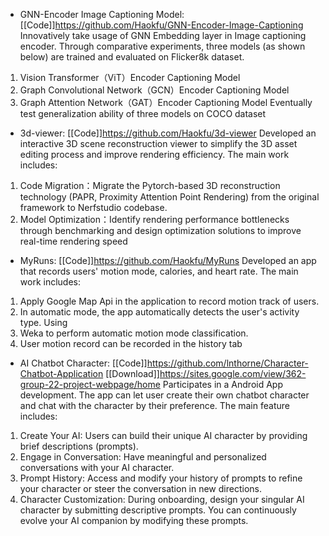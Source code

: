 -  GNN-Encoder Image Captioning Model: [[Code]]https://github.com/Haokfu/GNN-Encoder-Image-Captioning
Innovatively take usage of GNN Embedding layer in Image captioning encoder. Through comparative experiments, three models (as shown below) are trained and evaluated on Flicker8k dataset.
1.	Vision Transformer（ViT）Encoder Captioning Model
2.	Graph Convolutional Network（GCN）Encoder Captioning Model
3.	Graph Attention Network（GAT）Encoder Captioning Model
Eventually test generalization ability of three models on COCO dataset


- 3d-viewer: [[Code]]https://github.com/Haokfu/3d-viewer
Developed an interactive 3D scene reconstruction viewer to simplify the 3D asset editing process and improve rendering efficiency. The main work includes: 
1.	Code Migration：Migrate the Pytorch-based 3D reconstruction technology (PAPR, Proximity Attention Point Rendering) from the original framework to Nerfstudio codebase. 
2.	Model Optimization：Identify rendering performance bottlenecks through benchmarking and design optimization solutions to improve real-time rendering speed


- MyRuns: [[Code]]https://github.com/Haokfu/MyRuns
Developed an app that records users' motion mode, calories, and heart rate. The main work includes: 
1. Apply Google Map Api in the application to record motion track of users. 
2. In automatic mode, the app automatically detects the user's activity type. Using 
3. Weka to perform automatic motion mode classification. 
4. User motion record can be recorded in the history tab 


- AI Chatbot Character: [[Code]]https://github.com/lnthorne/Character-Chatbot-Application [[Download]]https://sites.google.com/view/362-group-22-project-webpage/home
Participates in a Android App development. The app can let user create their own chatbot character and chat with the character by their preference. The main feature includes: 
1. Create Your AI: Users can build their unique AI character by providing brief descriptions (prompts).
2. Engage in Conversation: Have meaningful and personalized conversations with your AI character.
3. Prompt History: Access and modify your history of prompts to refine your character or steer the conversation in new directions.
4. Character Customization: During onboarding, design your singular AI character by submitting descriptive prompts. You can continuously evolve your AI companion by modifying these prompts.

